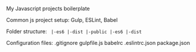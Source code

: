 My Javascript projects boilerplate

Common js project setup:
Gulp,
ESLint,
Babel

Folder structure:
<code>
|-es6
|-dist
|-public
    |-es6
    |-dist
</code>

Configuration files:
.gitignore
gulpfile.js
babelrc
.eslintrc.json
package.json